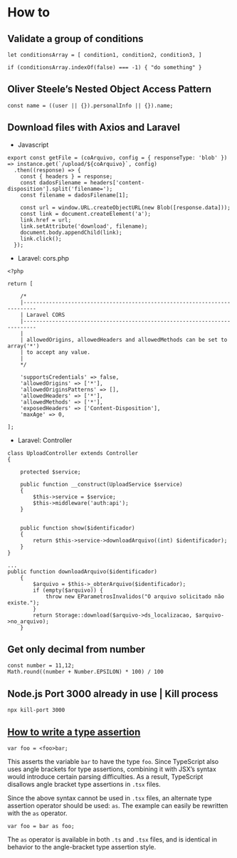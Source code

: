 # How to

##

## Validate a group of conditions

```
let conditionsArray = [ condition1, condition2, condition3, ]

if (conditionsArray.indexOf(false) === -1) { "do something" }
```

## Oliver Steele’s Nested Object Access Pattern

```
const name = ((user || {}).personalInfo || {}).name;
```

## Download files with Axios and Laravel

* Javascript

```
export const getFile = (coArquivo, config = { responseType: 'blob' }) => instance.get(`/upload/${coArquivo}`, config)
  .then((response) => {
    const { headers } = response;
    const dadosFilename = headers['content-disposition'].split('filename=');
    const filename = dadosFilename[1];
  
    const url = window.URL.createObjectURL(new Blob([response.data]));
    const link = document.createElement('a');
    link.href = url;
    link.setAttribute('download', filename);
    document.body.appendChild(link);
    link.click();
  });
```

* Laravel: cors.php

```
<?php

return [

    /*
    |--------------------------------------------------------------------------
    | Laravel CORS
    |--------------------------------------------------------------------------
    |
    | allowedOrigins, allowedHeaders and allowedMethods can be set to array('*')
    | to accept any value.
    |
    */

    'supportsCredentials' => false,
    'allowedOrigins' => ['*'],
    'allowedOriginsPatterns' => [],
    'allowedHeaders' => ['*'],
    'allowedMethods' => ['*'],
    'exposedHeaders' => ['Content-Disposition'],
    'maxAge' => 0,

];
```

* Laravel: Controller

```
class UploadController extends Controller
{

    protected $service;

    public function __construct(UploadService $service)
    {
        $this->service = $service;
        $this->middleware('auth:api');
    }


    public function show($identificador)
    {
        return $this->service->downloadArquivo((int) $identificador);
    }
}
```

```
...
public function downloadArquivo($identificador)
    {
        $arquivo = $this->_obterArquivo($identificador);
        if (empty($arquivo)) {
            throw new EParametrosInvalidos("O arquivo solicitado não existe.");
        }
        return Storage::download($arquivo->ds_localizacao, $arquivo->no_arquivo);
    }
```

## Get only decimal from number&#x20;

```
const number = 11,12;
Math.round((number + Number.EPSILON) * 100) / 100
```

## Node.js Port 3000 already in use | Kill process

```
npx kill-port 3000
```

## [How to write a type assertion](https://www.typescriptlang.org/docs/handbook/jsx.html#the-as-operator)

```
var foo = <foo>bar;
```

This asserts the variable `bar` to have the type `foo`. Since TypeScript also uses angle brackets for type assertions, combining it with JSX’s syntax would introduce certain parsing difficulties. As a result, TypeScript disallows angle bracket type assertions in `.tsx` files.

Since the above syntax cannot be used in `.tsx` files, an alternate type assertion operator should be used: `as`. The example can easily be rewritten with the `as` operator.

```
var foo = bar as foo;
```

The `as` operator is available in both `.ts` and `.tsx` files, and is identical in behavior to the angle-bracket type assertion style.
